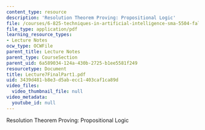 ```yaml
---
content_type: resource
description: 'Resolution Theorem Proving: Propositional Logic'
file: /courses/6-825-techniques-in-artificial-intelligence-sma-5504-fall-2002/3439d481b8e3d5abecc1403caf1ca89d_Lecture7FinalPart1.pdf
file_type: application/pdf
learning_resource_types:
- Lecture Notes
ocw_type: OCWFile
parent_title: Lecture Notes
parent_type: CourseSection
parent_uid: 6a589034-124a-430b-2725-b1ee5581f249
resourcetype: Document
title: Lecture7FinalPart1.pdf
uid: 3439d481-b8e3-d5ab-ecc1-403caf1ca89d
video_files:
  video_thumbnail_file: null
video_metadata:
  youtube_id: null
---
```

Resolution Theorem Proving: Propositional Logic

